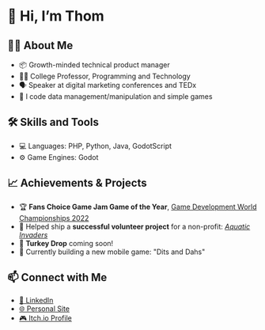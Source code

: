 # 👋 Hi, I’m Thom

## 👨‍💻 **About Me**
- 📦 Growth-minded technical product manager
- 🧑‍🏫 College Professor, Programming and Technology
- 🗣️ Speaker at digital marketing conferences and TEDx
- 👀 I code data management/manipulation and simple games

## 🛠️ **Skills and Tools**
- 💻 Languages: PHP, Python, Java, GodotScript
- ⚙️ Game Engines: Godot

## 📈 **Achievements & Projects**
- 🏆 **Fans Choice Game Jam Game of the Year**, [Game Development World Championships 2022](https://thegdwc.com/blog/blog.php?blog_id=301)
- 🚀 Helped ship a **successful volunteer project** for a non-profit: [*Aquatic Invaders*](https://adk-watershed-institute.itch.io/aquatic-invaders)
- 🦃 **Turkey Drop** coming soon!
- 🔨 Currently building a new mobile game: "Dits and Dahs"

## 📫 Connect with Me
- [🔗 LinkedIn](https://linkedin.com/in/YOUR_LINKEDIN)
- [🌐 Personal Site](https://thomcraver.com/)
- [🎮 Itch.io Profile](https://thomdotcom.itch.io/)
<!---
thomcraver/thomcraver is a ✨ special ✨ repository because its `README.md` (this file) appears on your GitHub profile.
You can click the Preview link to take a look at your changes.
--->
